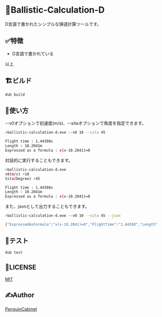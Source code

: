 # 🚀Ballistic-Calculation-D
D言語で書かれたシンプルな弾道計算ツールです。
## ✅特徴
* D言語で書かれている

以上
## 🏗ビルド
```
dub build
```
## 🔨使い方

--v0オプションで初速度(m/s)、--sitaオプションで角度を指定できます。
```bash
>ballistic-calculation-d.exe --v0 10 --sita 45

Flight time : 1.44308s
Length : 10.2041m
Expressed as a formula : x(x-10.2041)=0
```

対話的に実行することもできます。
```bash
>ballistic-calculation-d.exe
v0(m/s) >10
Sita(Degree) >45

Flight time : 1.44308s
Length : 10.2041m
Expressed as a formula : x(x-10.2041)=0
```

また、jsonとして出力することもできます。
```bash
>ballistic-calculation-d.exe --v0 10 --sita 45 --json

{"ExpressedAsFormula":"x(x-10.2041)=0","FlightTime":"1.44308","Length":"10.2041"}
```
## 📃テスト
```
dub test
```

## 🎫LICENSE

[MIT](./LICENSE)

## ✍Author

[PenguinCabinet](https://github.com/PenguinCabinet)
